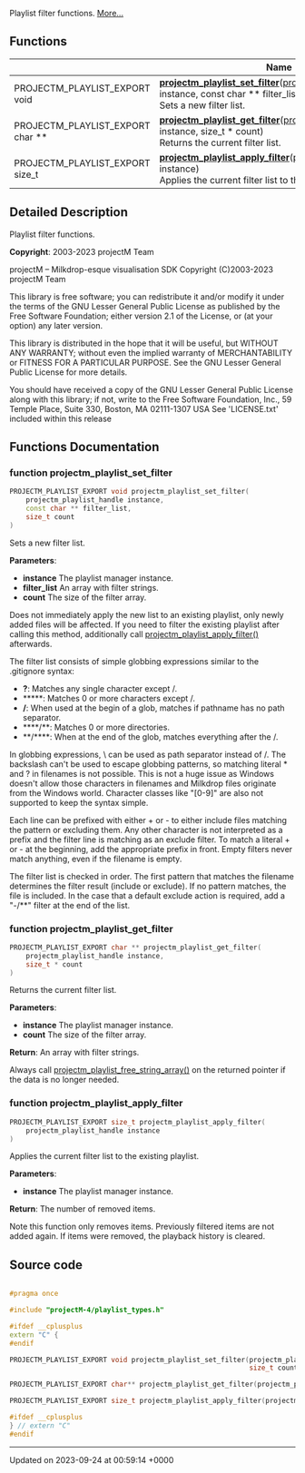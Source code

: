Playlist filter functions.  [More...](#detailed-description)

## Functions

|                | Name           |
| -------------- | -------------- |
| PROJECTM_PLAYLIST_EXPORT void | **[projectm_playlist_set_filter](/projectmapi/playlist/playlist__filter.md#function-projectm-playlist-set-filter)**([projectm_playlist_handle](/projectmapi/playlist/playlist__types.md#typedef-projectm-playlist-handle) instance, const char ** filter_list, size_t count)<br>Sets a new filter list.  |
| PROJECTM_PLAYLIST_EXPORT char ** | **[projectm_playlist_get_filter](/projectmapi/playlist/playlist__filter.md#function-projectm-playlist-get-filter)**([projectm_playlist_handle](/projectmapi/playlist/playlist__types.md#typedef-projectm-playlist-handle) instance, size_t * count)<br>Returns the current filter list.  |
| PROJECTM_PLAYLIST_EXPORT size_t | **[projectm_playlist_apply_filter](/projectmapi/playlist/playlist__filter.md#function-projectm-playlist-apply-filter)**([projectm_playlist_handle](/projectmapi/playlist/playlist__types.md#typedef-projectm-playlist-handle) instance)<br>Applies the current filter list to the existing playlist.  |

## Detailed Description

Playlist filter functions. 

**Copyright**: 2003-2023 projectM Team


projectM &ndash; Milkdrop-esque visualisation SDK Copyright (C)2003-2023 projectM Team

This library is free software; you can redistribute it and/or modify it under the terms of the GNU Lesser General Public License as published by the Free Software Foundation; either version 2.1 of the License, or (at your option) any later version.

This library is distributed in the hope that it will be useful, but WITHOUT ANY WARRANTY; without even the implied warranty of MERCHANTABILITY or FITNESS FOR A PARTICULAR PURPOSE. See the GNU Lesser General Public License for more details.

You should have received a copy of the GNU Lesser General Public License along with this library; if not, write to the Free Software Foundation, Inc., 59 Temple Place, Suite 330, Boston, MA 02111-1307 USA See 'LICENSE.txt' included within this release 


## Functions Documentation

### function projectm_playlist_set_filter

```cpp
PROJECTM_PLAYLIST_EXPORT void projectm_playlist_set_filter(
    projectm_playlist_handle instance,
    const char ** filter_list,
    size_t count
)
```

Sets a new filter list. 

**Parameters**: 

  * **instance** The playlist manager instance. 
  * **filter_list** An array with filter strings. 
  * **count** The size of the filter array. 


Does not immediately apply the new list to an existing playlist, only newly added files will be affected. If you need to filter the existing playlist after calling this method, additionally call [projectm_playlist_apply_filter()](/projectmapi/playlist/playlist__filter.md#function-projectm-playlist-apply-filter) afterwards.

The filter list consists of simple globbing expressions similar to the .gitignore syntax:



* **?**: Matches any single character except /. 
* *****: Matches 0 or more characters except /. 
* **/**: When used at the begin of a glob, matches if pathname has no path separator. 
* ****/**: Matches 0 or more directories. 
* **/****: When at the end of the glob, matches everything after the /. 

In globbing expressions, \ can be used as path separator instead of /. The backslash can't be used to escape globbing patterns, so matching literal * and ? in filenames is not possible. This is not a huge issue as Windows doesn't allow those characters in filenames and Milkdrop files originate from the Windows world. Character classes like "[0-9]" are also not supported to keep the syntax simple.

Each line can be prefixed with either + or - to either include files matching the pattern or excluding them. Any other character is not interpreted as a prefix and the filter line is matching as an exclude filter. To match a literal + or - at the beginning, add the appropriate prefix in front. Empty filters never match anything, even if the filename is empty.

The filter list is checked in order. The first pattern that matches the filename determines the filter result (include or exclude). If no pattern matches, the file is included. In the case that a default exclude action is required, add a "-/&zwj;**" filter at the end of the list.


### function projectm_playlist_get_filter

```cpp
PROJECTM_PLAYLIST_EXPORT char ** projectm_playlist_get_filter(
    projectm_playlist_handle instance,
    size_t * count
)
```

Returns the current filter list. 

**Parameters**: 

  * **instance** The playlist manager instance. 
  * **count** The size of the filter array. 


**Return**: An array with filter strings. 

Always call [projectm_playlist_free_string_array()](/projectmapi/playlist/playlist__memory.md#function-projectm-playlist-free-string-array) on the returned pointer if the data is no longer needed.


### function projectm_playlist_apply_filter

```cpp
PROJECTM_PLAYLIST_EXPORT size_t projectm_playlist_apply_filter(
    projectm_playlist_handle instance
)
```

Applies the current filter list to the existing playlist. 

**Parameters**: 

  * **instance** The playlist manager instance. 


**Return**: The number of removed items. 

Note this function only removes items. Previously filtered items are not added again. If items were removed, the playback history is cleared.




## Source code

```cpp

#pragma once

#include "projectM-4/playlist_types.h"

#ifdef __cplusplus
extern "C" {
#endif

PROJECTM_PLAYLIST_EXPORT void projectm_playlist_set_filter(projectm_playlist_handle instance, const char** filter_list,
                                                           size_t count);

PROJECTM_PLAYLIST_EXPORT char** projectm_playlist_get_filter(projectm_playlist_handle instance, size_t* count);

PROJECTM_PLAYLIST_EXPORT size_t projectm_playlist_apply_filter(projectm_playlist_handle instance);

#ifdef __cplusplus
} // extern "C"
#endif
```


-------------------------------

Updated on 2023-09-24 at 00:59:14 +0000
